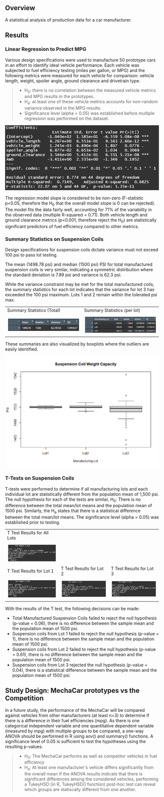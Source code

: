 ## Overview
A statistical analysis of production data for a car manufacturer.  

## Results

### Linear Regression to Predict MPG
Various design specifications were used to manufacture 50 prototype cars in an effort to identify ideal vehicle performance. Each vehicle was subjected to fuel efficiency testing (miles per gallon, or MPG) and the following metrics were measured for each vehicle for comparison: vehicle length, weight, spoiler angle, ground clearance and drivetrain type. 

> * H<sub>0</sub>: there is no correlation between the measured vehicle metrics and MPG results in the prototypes.
> * H<sub>a</sub>: at least one of these vehicle metrics accounts for non-random variance observed in the MPG results. 
> * Significance level (alpha = 0.05) was established before multiple regression was performed on the dataset.

![mpg_summary](/Images/linear_regression_mpg.png)

The regression model slope is considered to be non-zero (F-statistic p<0.05, therefore the H<sub>0</sub> that the overall model slope is 0 can be rejected). The model fits the data fairly well, accounting for 71% of the variability in the observed data (multiple R-squared = 0.71). Both vehicle length and ground clearance metrics (p<0.001, therefore reject the H<sub>0</sub>) are statistically significant predictors of fuel efficiency compared to other metrics.

### Summary Statistics on Suspension Coils
Design specifications for suspension coils dictate variance must not exceed 100 psi to pass lot testing. 

The mean (1498.78 psi) and median (1500 psi) PSI for total manufactured suspension coils is very similar, indicating a symmetric distribution where the standard deviation is 7.89 psi and variance is 62.3 psi. 

While the variance constraint may be met for the total manufactured coils, the summary statistics for each lot indicates that the variance for lot 3 has exceeded the 100 psi maximum. Lots 1 and 2 remain within the tolerated psi max. 
<div id="image-table">
    <table>
        <tr>
            <td>Summary Statistics (Total)</td>
            <td>Summary Statistics (per lot)</td>
        </tr>
	    <tr>
    	    <td style="padding:10px">
        	    <img src="Images/summary_stats_total.png", width=500/>
      	    </td>
            <td style="padding:10px">
            	<img src="Images/summary_stats_lots.png", width=500/>
            </td>
        </tr>
    </table>
</div>
These summaries are also visualized by boxplots where the outliers are easily identified.

![boxplot](/Images/boxplot.png) 

### T-Tests on Suspension Coils
T-tests were performed to determine if all manufacturing lots and each individual lot are statistically different from the population mean of 1,500 psi. The null hypothesis for each of the tests are similar, H<sub>0</sub>: There is no difference between the total mean/lot means and the population mean of 1500 psi. Similarly, the H<sub>a</sub> states that there is a statistical difference between the total mean/lot means. The significance level (alpha = 0.05) was established prior to testing.

<div id="image-table">
    <table>
        <tr>
	    <td>T Test Results for All Lots</td>
	</tr>
	<tr>
	    <td style="padding:10px">
		    <img src="Images/t_test_all_lots.png"/>
	    </td>
	</tr>
    	<tr>
            <td>T Test Results for Lot 1</td>
            <td>T Test Results for Lot 2</td>
            <td>T Test Results for Lot 3</td>
        </tr>
	    <tr>
    	    <td style="padding:10px">
        	    <img src="Images/t_test_lot1.png", width=400/>
      	    </td>
            <td style="padding:10px">
        	    <img src="Images/t_test_lot2.png", width=400/>
      	    </td>
            <td style="padding:10px">
        	    <img src="Images/t_test_lot3.png", width=400/>
      	    </td>
        </tr>
    </table>
</div>

With the results of the T test, the following decisions can be made:
* Total Manufactured Suspension Coils failed to reject the null hypothesis (p-value = 0.06), there is no difference between the sample mean and the population mean of 1500 psi.
* Suspension coils from Lot 1 failed to reject the null hypothesis (p-value = 1), there is no difference between the sample mean and the population mean of 1500 psi.
* Suspension coils from Lot 2 failed to reject the null hypothesis (p-value = 0.61), there is no difference between the sample mean and the population mean of 1500 psi.
* Suspension coils from Lot 3 rejected the null hypothesis (p-value = 0.04), there is a statistical difference between the sample mean and the population mean of 1500 psi.

## Study Design: MechaCar prototypes vs the Competition
In a future study, the performance of the MechaCar will be compared against vehicles from other manufacturers (at least n=3) to determine if there is a difference in their fuel efficiencies (mpg). As there is one categorical independent variable and one quantitative dependent variable (measured by mpg) with multiple groups to be compared, a one-way ANOVA should be performed in R using aov() and summary() functions. A significance level of 0.05 is sufficient to test the hypotheses using the resulting p-values:
> * H<sub>0</sub>: The MechaCar performs as well as competitor vehicles in fuel efficiency
> * H<sub>a</sub>: At least one manufacturer's vehicle differs significantly from the overall mean
If the ANOVA results indicate that there is significant differences among the considered vehicles, performing a TukeyHSD (in R, TukeyHSD() function) post-hoc test can reveal which groups are statiscally different from one another.
